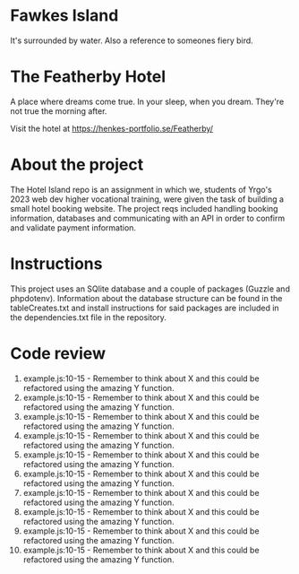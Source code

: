 # Fawkes Island

It's surrounded by water. Also a reference to someones fiery bird.

# The Featherby Hotel

A place where dreams come true. In your sleep, when you dream. They're not true the morning after.

Visit the hotel at https://henkes-portfolio.se/Featherby/

# About the project

The Hotel Island repo is an assignment in which we, students of Yrgo's 2023 web dev higher vocational training, were given
the task of building a small hotel booking website. The project reqs included handling booking information, databases and
communicating with an API in order to confirm and validate payment information.

# Instructions

This project uses an SQlite database and a couple of packages (Guzzle and phpdotenv). Information about the database
structure can be found in the tableCreates.txt and install instructions for said packages are included in the
dependencies.txt file in the repository.

# Code review

1. example.js:10-15 - Remember to think about X and this could be refactored using the amazing Y function.
2. example.js:10-15 - Remember to think about X and this could be refactored using the amazing Y function.
3. example.js:10-15 - Remember to think about X and this could be refactored using the amazing Y function.
4. example.js:10-15 - Remember to think about X and this could be refactored using the amazing Y function.
5. example.js:10-15 - Remember to think about X and this could be refactored using the amazing Y function.
6. example.js:10-15 - Remember to think about X and this could be refactored using the amazing Y function.
7. example.js:10-15 - Remember to think about X and this could be refactored using the amazing Y function.
8. example.js:10-15 - Remember to think about X and this could be refactored using the amazing Y function.
9. example.js:10-15 - Remember to think about X and this could be refactored using the amazing Y function.
10. example.js:10-15 - Remember to think about X and this could be refactored using the amazing Y function.
